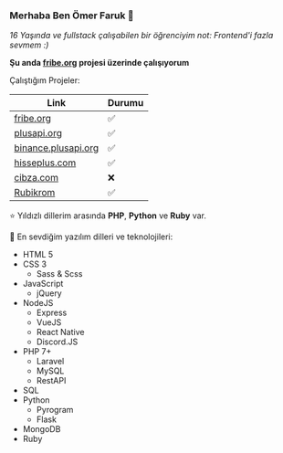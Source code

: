 ### Merhaba Ben Ömer Faruk 👋

_16 Yaşında ve fullstack çalışabilen bir öğrenciyim not: Frontend'i fazla sevmem :)_

**Şu anda [fribe.org](https://fribe.org) projesi üzerinde çalışıyorum**

Çalıştığım Projeler:

| Link                                              | Durumu |
|---------------------------------------------------|--------|
| [fribe.org](https://fribe.org)                    | ✅     |
| [plusapi.org](https://plusapi.org)                | ✅     |
| [binance.plusapi.org](http://binance.plusapi.org) | ✅     |
| [hisseplus.com](https://hisseplus.com)            | ✅     |
| [cibza.com](https://cibza.com)                    | ❌     |
| [Rubikrom](https://github.com/rubikrom)           | ✅     |

⭐ Yıldızlı dillerim arasında **PHP**, **Python** ve **Ruby** var.

🚀 En sevdiğim yazılım dilleri ve teknolojileri:
- HTML 5
- CSS 3
  - Sass & Scss
- JavaScript
  - jQuery
- NodeJS
  - Express
  - VueJS
  - React Native
  - Discord.JS
- PHP 7+
  - Laravel
  - MySQL
  - RestAPI
- SQL
- Python
  - Pyrogram
  - Flask
- MongoDB
- Ruby

